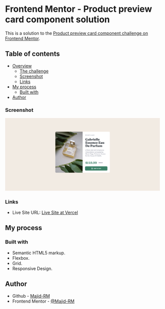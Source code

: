 # Frontend Mentor - Product preview card component solution

This is a solution to the [Product preview card component challenge on Frontend Mentor](https://www.frontendmentor.io/challenges/product-preview-card-component-GO7UmttRfa).

## Table of contents

- [Overview](#overview)
  - [The challenge](#the-challenge)
  - [Screenshot](#screenshot)
  - [Links](#links)
- [My process](#my-process)
  - [Built with](#built-with)
- [Author](#author)

### Screenshot

![Design Preview](./screenshot/Screenshot-Desktop.png)

### Links

- Live Site URL: [Live Site at Vercel](https://majid-rm.github.io/Product-preview-card-component/)

## My process

### Built with

- Semantic HTML5 markup.
- Flexbox.
- Grid.
- Responsive Design.

## Author

- Github - [Majid-RM](https://github.com/Majid-RM)
- Frontend Mentor - [@Majid-RM](https://www.frontendmentor.io/profile/Majid-RM)

